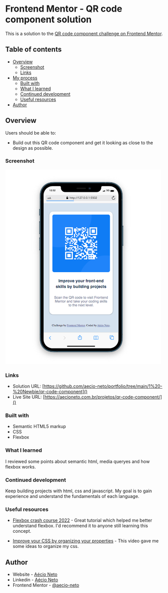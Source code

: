 # Frontend Mentor - QR code component solution

This is a solution to the [QR code component challenge on Frontend Mentor](https://www.frontendmentor.io/challenges/qr-code-component-iux_sIO_H). 

## Table of contents

- [Overview](#overview)
  - [Screenshot](#screenshot)
  - [Links](#links)
- [My process](#my-process)
  - [Built with](#built-with)
  - [What I learned](#what-i-learned)
  - [Continued development](#continued-development)
  - [Useful resources](#useful-resources)
- [Author](#author)

## Overview

Users should be able to:
- Build out this QR code component and get it looking as close to the design as possible.

### Screenshot

![](./images/QR%20code%20screenshot.png)

### Links

- Solution URL: [https://github.com/aecio-neto/portfolio/tree/main/1%20-%20Newbie/qr-code-component]()
- Live Site URL: [https://aecioneto.com.br/projetos/qr-code-component/]()

### Built with

- Semantic HTML5 markup
- CSS
- Flexbox

### What I learned

I reviewed some points about semantic html, media queryes and how flexbox works.

### Continued development

Keep building projects with html, css and javascript. My goal is to gain experience and understand the fundamentals of each language.

### Useful resources

- [Flexbox crash course 2022](https://www.youtube.com/watch?v=3YW65K6LcIA) - Great tutorial which helped me better understand flexbox. I'd recommend it to anyone still learning this concept.

- [Improve your CSS by organizing your properties](https://www.youtube.com/watch?v=3Y03OSNw6zo) - This video gave me some ideas to organize my css.

## Author

- Website - [Aécio Neto](https://aecioneto.com.br/)
- Linkedin - [Aécio Neto](https://www.linkedin.com/in/a%C3%A9cio-neto-2b218baa/)
- Frontend Mentor - [@aecio-neto](https://www.frontendmentor.io/profile/aecio-neto)